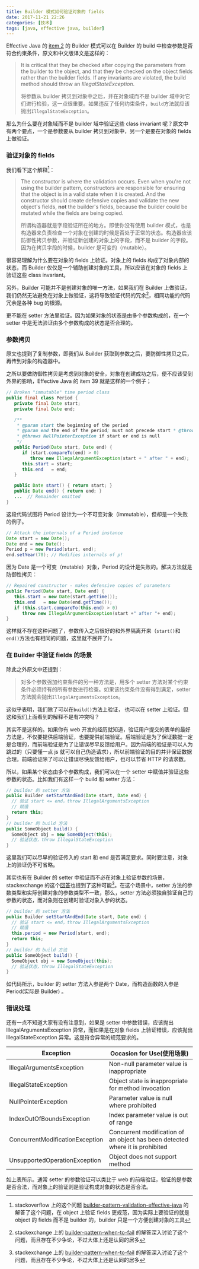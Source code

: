```yaml
---
title: Builder 模式如何验证对象的 fields
date: 2017-11-21 22:26
categories: [技术]
tags: [java, effective java, builder]
---
```


Effective Java 的 [item 2](/2017/11/effetive-java-2#Item2) 的 Builder 模式可以在 Builder 的 build 中检查参数是否符合约束条件，原文和中文版译文是这样的：

> It is critical that they be checked after copying the parameters from the builder to the object, and that they be checked on the object fields rather than the builder fields. If any invariants are violated, the build method should throw an *IllegalStateException*.
>
> 将参数从 builder 拷贝到对象中之后，并在对象域而不是 builder 域中对它们进行检验，这一点很重要。如果违反了任何约束条件，`build`方法就应该抛出`IllegalStateException`。

那么为什么要在对象域而不是 builder 域中验证这些 class invariant 呢？原文中有两个要点，一个是参数要从 builder 拷贝到对象中，另一个是要在对象的 fields 上做验证。

### 验证对象的 fields

我们看下这个解释[^1]：

> The constructor is where the validation occurs. Even when you're not using the builder pattern, constructors are responsible for ensuring that the object is in a valid state when it is created. And the constructor should create defensive copies  and validate the new object's fields, **not** the builder's fields, because the builder could be mutated while the fields are being copied.
>
> 所谓构造器就是字段验证所在的地方。即使你没有使用 builder 模式，也是构造器来负责检查一个对象在创建的时候是否处于正常的状态。构造器应该防御性拷贝参数，并验证新创建的对象上的字段，而不是 builder 的字段。因为在拷贝字段的时候，builder 是可变的（mutable）。

很容易理解为什么要在对象的 fields 上验证。对象上的 fields 构成了对象内部的状态，而 Builder 仅仅是一个辅助创建对象的工具，所以应该在对象的 fields 上验证这些 class invariant。

另外，Builder 可能并不是创建对象的唯一方法，如果我们在 Builder 上做验证，我们仍然无法避免在对象上做验证，这将导致验证代码的冗余[^2]，相同功能的代码冗余是各种 bug 的根源。

更不能在 setter 方法里验证。因为如果对象的状态是由多个参数构成的，在一个 setter 中是无法验证由多个参数构成的状态是否合理的。

### 参数拷贝

原文也提到了复制参数，即我们从 Builder 获取到参数之后，要防御性拷贝之后，再传到对象的构造器中。

之所以要做防御性拷贝是考虑到对象的安全，对象在创建成功之后，便不应该受到外界的影响，Effective Java 的 item 39 就是这样的一个例子；

```java
// Broken "immutable" time period class
public final class Period {
   private final Date start;
   private final Date end;

   /**
    * @param start the beginning of the period
    * @param end the end of the period; must not precede start * @throws IllegalArgumentException if start is after end
    * @throws NullPointerException if start or end is null
    */
   public Period(Date start, Date end) {
      if (start.compareTo(end) > 0)
         throw new IllegalArgumentException(start + " after " + end);
      this.start = start;
      this.end   = end;
   }

   public Date start() { return start; }
   public Date end() { return end; }
   ...  // Remainder omitted
}
```

这段代码试图将 Period 设计为一个不可变对象（immutable），但却是一个失败的例子。

```java
// Attack the internals of a Period instance
Date start = new Date();
Date end = new Date();
Period p = new Period(start, end); 
end.setYear(78); // Modifies internals of p!
```

因为 Date 是一个可变（mutable）对象，Period 的设计是失败的。解决方法就是防御性拷贝：

```java
// Repaired constructor - makes defensive copies of parameters
public Period(Date start, Date end) {
   this.start = new Date(start.getTime());
   this.end   = new Date(end.getTime());
   if (this.start.compareTo(this.end) > 0)
      throw new IllegalArgumentException(start +" after "+ end);
}
```

这样就不存在这种问题了，参数传入之后很好的和外界隔离开来（`start()`和`end()`方法也有相同的问题，这里就不展开了）。

### 在 Builder 中验证 fields 的场景

除此之外原文中还提到：

> 对多个参数强加约束条件的另一种方法是，用多个 setter 方法对某个约束条件必须持有的所有参数进行检查。如果该约束条件没有得到满足，setter 方法就会抛出`IllegalArgumentsException`。

这似乎表明，我们除了可以在`build()`方法上验证， 也可以在 setter 上验证。但这和我们上面看到的解释不是有冲突吗？

其实不是这样的。如果你有 web 开发的经历就知道，验证用户提交的表单的最好方法是，不仅要提供后端验证，也要提供前端验证。后端验证是为了保证数据一定是合理的，而前端验证是为了让错误尽早反馈给用户。因为前端的验证是可以人为跳过的（只要懂一点 js 就可以自己伪造请求），所以前端验证的目的并非保证数据合理。前端验证除了可以让错误尽快反馈给用户，也可以节省 HTTP 的请求数。

所以，如果某个状态由多个参数构成，我们可以在一个 setter 中赋值并验证这些参数的状态。比如我们有这样一个 build 和 setter 方法：

```java
// builder 的 setter 方法
public Builder setStartAndEnd(Date start, Date end) { 
  // 验证 start <= end，throw IllegalArgumentsException
  // 赋值     
  return this;
}
// builder 的 build 方法
public SomeObject build() {
  SomeObject obj = new SomeObject(this);
  // 验证状态，throw IllegalStateException 
}
```

这里我们可以尽早的验证传入的 start 和 end 是否满足要求。同时要注意，对象上的验证仍不可省略。

其实也有在 Builder 的 setter 中验证而不必在对象上验证参数的场景，stackexchange 的这个[回答](https://softwareengineering.stackexchange.com/a/241319)也提到了这种可能[^2]。在这个场景中，setter 方法的参数类型和实际创建对象的参数类型不一致，那么，setter 方法必须独自验证自己的参数的状态，而对象则在创建时验证对象入参的状态。

```java
// builder 的 setter 方法
public Builder setStartAndEnd(Date start, Date end) { 
  // 验证 start <= end，throw IllegalArgumentsException
  // 赋值
  this.period = new Period(start, end);
  return this;
}
// builder 的 build 方法
public SomeObject build() {
  SomeObject obj = new SomeObject(this);
  // 验证状态，throw IllegalStateException 
}
```

如代码所示，builder 的 setter 方法入参是两个 Date，而构造函数的入参是 Period(实际是 Builder) 。

### 错误处理

还有一点不知道大家有没有注意到，如果是 setter 中参数错误，应该抛出 IllegalArgumentsException 异常，而如果是在对象 fields 上验证错误，应该抛出 IllegalStateException 异常。这是符合异常的规范要求的。

| Exception                       | Occasion for Use(使用场景)                   |
| ------------------------------- | ---------------------------------------- |
| IllegalArgumentsException       | Non-null parameter value is inappropriate |
| IllegalStateException           | Object state is inappropriate for method invocation |
| NullPointerException            | Parameter value is null where prohibited |
| IndexOutOfBoundsException       | Index parameter value is out of range    |
| ConcurrentModificationException | Concurrent modification of an object has been detected where it is prohibited |
| UnsupportedOperationException   | Object does not support method           |

如上表所示。通常 setter 的参数验证可以类比于 web 的前端验证，验证的是参数是否合法，而对象上的验证则是验证构成对象的状态是否合法。

[^1]: stackoverflow 上的这个问题 [builder-pattern-validation-effective-java](https://stackoverflow.com/questions/38173274/builder-pattern-validation-effective-java) 的解答了这个问题，在 object 上验证 fields 更规范，因为实际上要验证的就是 object 的 fields 而不是 builder 的，builder 只是一个方便创建对象的工具
[^2]: stackexchange 上的 [builder-pattern-when-to-fail](https://softwareengineering.stackexchange.com/questions/241309/builder-pattern-when-to-fail) 的解答深入讨论了这个问题，而且存在不少争论，不过大体上还是认同的居多